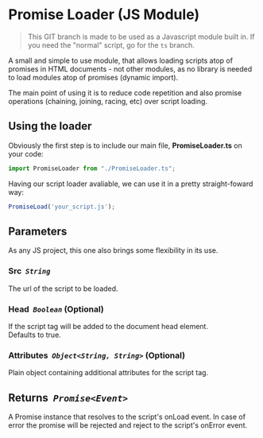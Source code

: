 # Promise Loader (JS Module)

> This GIT branch is made to be used as a Javascript module built in. If you need the "normal" script, go for the `ts` branch.

A small and simple to use module, that allows loading scripts atop of promises in HTML documents - not other modules, as no library is needed to load modules atop of promises (dynamic import).

The main point of using it is to reduce code repetition and also promise operations (chaining, joining, racing, etc) over script loading.

## Using the loader

Obviously the first step is to include our main file, **PromiseLoader.ts** on your code:

```js
import PromiseLoader from "./PromiseLoader.ts";
```

Having our script loader avaliable, we can use it in a pretty straight-foward way:

```js
PromiseLoad('your_script.js');
```

## **Parameters**

As any JS project, this one also brings some flexibility in its use.

### **Src** &nbsp;*`String`*
The url of the script to be loaded.

### **Head** &nbsp;*`Boolean`* (Optional)
If the script tag will be added to the document head element.  
Defaults to true.

### **Attributes** &nbsp;*`Object<String, String>`* (Optional)
Plain object containing additional attributes for the script tag.

## **Returns** &nbsp;*`Promise<Event>`*

A Promise instance that resolves to the script's onLoad event. In case of error the promise will be rejected and reject to the script's onError event.
